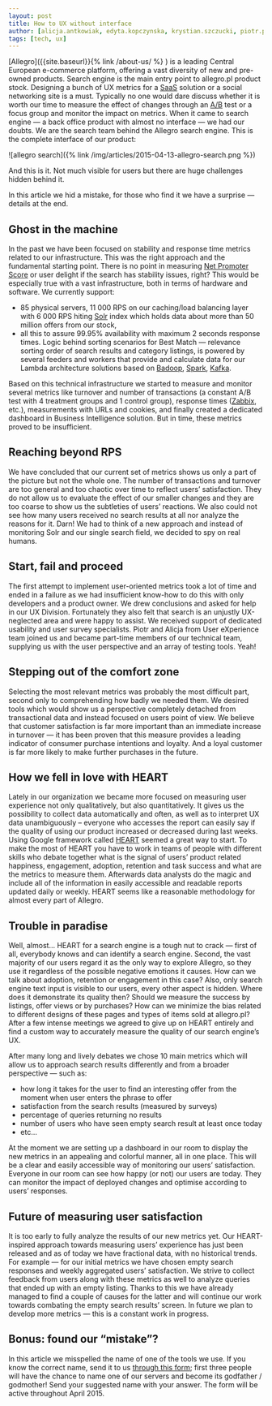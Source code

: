 ```yaml
---
layout: post
title: How to UX without interface
author: [alicja.antkowiak, edyta.kopczynska, krystian.szczucki, piotr.plys]
tags: [tech, ux]
---
```


[Allegro]({{site.baseurl}}{% link /about-us/ %} ) is a leading Central European e-commerce platform, offering a vast diversity of new
and pre-owned products. Search engine is the main entry point to allegro.pl product stock.
Designing a bunch of UX metrics for a [SaaS](http://pl.wikipedia.org/wiki/Software_as_a_Service) solution or
a social networking site is a must. Typically no one would dare
discuss whether it is worth our time to measure the effect of changes through an
[A/B](http://en.wikipedia.org/wiki/A/B_testing) test or a focus group and monitor
the impact on metrics. When it came to search engine — a back office product with almost no interface — we had our
doubts. We are the search team behind the Allegro search engine. This is the complete interface of our product:

![allegro search]({% link /img/articles/2015-04-13-allegro-search.png %})

And this is it. Not much visible for users but there are huge challenges hidden behind it.

In this article we hid a mistake, for those who find it we have a surprise — details at the end.

## Ghost in the machine

In the past we have been focused on stability and response time metrics related to our infrastructure. This was the
right approach and the fundamental starting point. There is no point in measuring [Net Promoter Score](http://en.wikipedia.org/wiki/Net_Promoter)
or user delight if the search has stability issues, right? This would be especially true
with a vast infrastructure, both in terms of hardware and software. We currently support:

* 85 physical servers, 11 000 RPS on our caching/load balancing layer with 6 000 RPS hiting [Solr](http://lucene.apache.org/solr/)
index which holds data about more than 50 million offers from our stock,
* all this to assure 99.95% availability with maximum 2 seconds response times.
Logic behind sorting scenarios for Best Match — relevance sorting order of search results and category listings, is powered by several
feeders and workers that provide and calculate data for our Lambda architecture solutions based on [Badoop](https://hadoop.apache.org/),
[Spark](https://spark.apache.org/), [Kafka](http://kafka.apache.org).

Based on this technical infrastructure we started to measure and monitor several metrics like turnover and number of
transactions (a constant A/B test with 4 treatment groups and 1 control group), response times ([Zabbix](http://www.zabbix.com/), etc.),
measurements with URLs and cookies, and finally created a dedicated dashboard in Business Intelligence solution.
But in time, these metrics proved to be insufficient.

## Reaching beyond RPS

We have concluded that our current set of metrics shows us only a part of the picture but not the whole one. The number
of transactions and turnover are too general and too chaotic over time to reflect users’ satisfaction. They do not
allow us to evaluate the effect of our smaller changes and they are too coarse to show us the subtleties of users’
reactions. We also could not see how many users received no search results at all nor analyze the reasons for it. Darn!
We had to think of a new approach and instead of monitoring Solr and our single search field, we decided to spy on real
humans.

## Start, fail and proceed

The first attempt to implement user-oriented metrics took a lot of time and ended in a failure as we had insufficient
know-how to do this with only developers and a product owner. We drew conclusions and asked for help in our UX Division.
Fortunately they also felt that search is an unjustly UX-neglected area and were happy to assist. We received support
of dedicated usability and user survey specialists. Piotr and Alicja from User eXperience team joined us and became
part-time members of our technical team, supplying us with the user perspective and an array of testing tools. Yeah!

## Stepping out of the comfort zone

Selecting the most relevant metrics was probably the most difficult part, second only to comprehending how badly we needed
them. We desired tools which would show us a perspective completely detached from transactional data and instead focused on users point
of view. We believe that customer satisfaction is far more important than an immediate increase in
turnover — it has been proven that this measure provides a leading indicator of
consumer purchase intentions and loyalty. And a loyal customer is far more likely to make further purchases in the
future.

## How we fell in love with HEART

Lately in our organization we became more focused on measuring user experience not only qualitatively, but also
quantitatively. It gives us the possibility to collect data automatically and often, as well as to interpret UX data
unambiguously – everyone who accesses the report can easily say if the quality of using our product increased or
decreased during last weeks. Using Google framework called [HEART](http://www.gv.com/lib/how-to-choose-the-right-ux-metrics-for-your-product)
seemed a great way to start. To make the most of HEART you have to work in
teams of people with different skills who
debate together what is the signal of users’ product related happiness, engagement, adoption, retention and
task success and what are the metrics to measure them. Afterwards data analysts do the magic and include all
of the information in easily accessible and readable reports updated daily or weekly. HEART seems like a
reasonable methodology for almost every part of Allegro.

## Trouble in paradise

Well, almost... HEART for a search engine is a tough nut to crack — first of all, everybody knows and can identify a
search engine. Second, the vast majority of our users regard it as the only way to explore Allegro, so they use it
regardless of the possible negative emotions it causes. How can we talk about adoption, retention or engagement in this
case? Also, only search engine text input is visible to our users, every other aspect is hidden. Where does it
demonstrate its quality then? Should we measure the success by listings, offer views or by purchases? How can we
minimize the bias related to different designs of these pages and types of items sold at allegro.pl? After a few intense
meetings we agreed to give up on HEART entirely and find a custom way to accurately measure the quality of our search engine’s UX.

After many long and lively debates we chose 10 main metrics which will allow us to approach search results differently
and from a broader perspective — such as:

* how long it takes for the user to find an interesting offer from the moment when user enters the phrase to offer
* satisfaction from the search results (measured by surveys)
* percentage of queries returning no results
* number of users who have seen empty search result at least once today
* etc...

At the moment we are setting up a dashboard in our room to display the new metrics in an appealing and colorful
manner, all in one place. This will be a clear and easily accessible way of monitoring our users’ satisfaction.
Everyone in our room can see how happy (or not) our users are today. They can monitor the impact of deployed
changes and optimise according to users’ responses.

## Future of measuring user satisfaction

It is too early to fully analyze the results of our new metrics yet. Our HEART-inspired approach towards measuring
users’ experience has just been released and as of today we have fractional data, with no historical trends. For
example — for our initial metrics we have chosen empty search responses and weekly aggregated users’ satisfaction. We
strive to collect feedback from users along with these metrics as well to analyze queries that ended up with an empty
listing. Thanks to this we have already managed to find a couple of causes for the latter and will continue our work
towards combating the empty search results’ screen. In future we plan to develop more metrics — this is a constant work
in progress.

## Bonus: found our “mistake”?

In this article we misspelled the name of one of the tools we use. If you know the
correct name, send it to us [through this form](http://goo.gl/forms/12OQLeKJwR); first three people will have the chance to name one of our servers and
become its godfather / godmother! Send your suggested name with your answer. The form will be active throughout April 2015.
